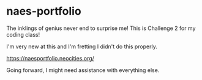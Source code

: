 # naes-portfolio
The inklings of genius never end to surprise me! This is Challenge 2 for my coding class!

I'm very new at this and I'm fretting I didn't do this properly.

https://naesportfolio.neocities.org/

Going forward, I might need assistance with everything else.
